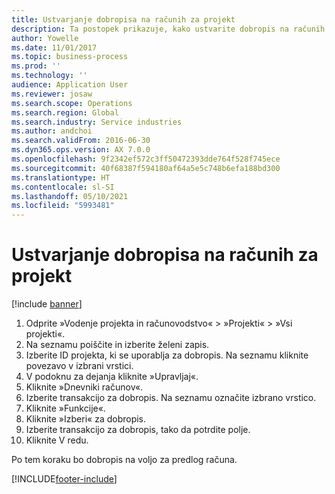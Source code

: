 ```yaml
---
title: Ustvarjanje dobropisa na računih za projekt
description: Ta postopek prikazuje, kako ustvarite dobropis na računih za projekt, ki so bili knjiženi.
author: Yowelle
ms.date: 11/01/2017
ms.topic: business-process
ms.prod: ''
ms.technology: ''
audience: Application User
ms.reviewer: josaw
ms.search.scope: Operations
ms.search.region: Global
ms.search.industry: Service industries
ms.author: andchoi
ms.search.validFrom: 2016-06-30
ms.dyn365.ops.version: AX 7.0.0
ms.openlocfilehash: 9f2342ef572c3ff50472393dde764f528f745ece
ms.sourcegitcommit: 40f68387f594180af64a5e5c748b6efa188bd300
ms.translationtype: HT
ms.contentlocale: sl-SI
ms.lasthandoff: 05/10/2021
ms.locfileid: "5993481"
---
```

# <a name="create-a-credit-note-on-project-invoices"></a>Ustvarjanje dobropisa na računih za projekt

[!include [banner](../../includes/banner.md)]

1. Odprite »Vodenje projekta in računovodstvo« > »Projekti« > »Vsi projekti«. 
2. Na seznamu poiščite in izberite želeni zapis. 
3. Izberite ID projekta, ki se uporablja za dobropis. Na seznamu kliknite povezavo v izbrani vrstici. 
4. V podoknu za dejanja kliknite »Upravljaj«. 
5. Kliknite »Dnevniki računov«. 
6. Izberite transakcijo za dobropis. Na seznamu označite izbrano vrstico. 
7. Kliknite »Funkcije«. 
8. Kliknite »Izberi« za dobropis. 
9. Izberite transakcijo za dobropis, tako da potrdite polje.
10. Kliknite V redu. 

Po tem koraku bo dobropis na voljo za predlog računa.


[!INCLUDE[footer-include](../../includes/footer-banner.md)]
